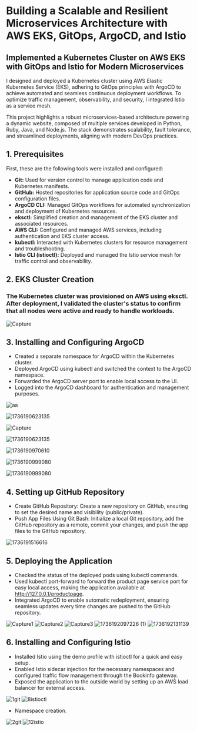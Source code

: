 # Building a Scalable and Resilient Microservices Architecture with AWS EKS, GitOps, ArgoCD, and Istio
## **Implemented a Kubernetes Cluster on AWS EKS with GitOps and Istio for Modern Microservices**

I designed and deployed a Kubernetes cluster using AWS Elastic Kubernetes Service (EKS), adhering to GitOps principles with ArgoCD to achieve automated and seamless continuous deployment workflows. To optimize traffic management, observability, and security, I integrated Istio as a service mesh.

This project highlights a robust microservices-based architecture powering a dynamic website, composed of multiple services developed in Python, Ruby, Java, and Node.js. The stack demonstrates scalability, fault tolerance, and streamlined deployments, aligning with modern DevOps practices.

## **1. Prerequisites**

First, these are the following tools were installed and configured:  
- **Git:** Used for version control to manage application code and Kubernetes manifests.
- **GitHub:** Hosted repositories for application source code and GitOps configuration files.
- **ArgoCD CLI:** Managed GitOps workflows for automated synchronization and deployment of Kubernetes resources.
- **eksctl:** Simplified creation and management of the EKS cluster and associated resources.
- **AWS CLI:** Configured and managed AWS services, including authentication and EKS cluster access.
- **kubectl:** Interacted with Kubernetes clusters for resource management and troubleshooting.
- **Istio CLI (istioctl):** Deployed and managed the Istio service mesh for traffic control and observability.

## **2. EKS Cluster Creation**

### The Kubernetes cluster was provisioned on AWS using eksctl. After deployment, I validated the cluster's status to confirm that all nodes were active and ready to handle workloads.
![Capture](https://github.com/user-attachments/assets/f8975349-90cc-4872-bc17-b74f24090dc3)       

## **3. Installing and Configuring ArgoCD**
- Created a separate namespace for ArgoCD within the Kubernetes cluster.
- Deployed ArgoCD using kubectl and switched the context to the ArgoCD namespace.
- Forwarded the ArgoCD server port to enable local access to the UI.
- Logged into the ArgoCD dashboard for authentication and management purposes.

![aa](https://github.com/user-attachments/assets/6417c176-20c8-4656-bc06-c343dfe8c5e4)

![1736190623135](https://github.com/user-attachments/assets/5dd7e92b-d118-4fa7-b6df-e8e939326c10)

![Capture](https://github.com/user-attachments/assets/485e0ab8-e409-4be9-b258-2b26124d9f71)

![1736190623135](https://github.com/user-attachments/assets/ee16340d-fe27-43b3-99b9-14478386f6f0)

![1736190970610](https://github.com/user-attachments/assets/f9ef7112-7ec7-4857-b6e7-9225e6e27f99)

![1736190999080](https://github.com/user-attachments/assets/2d6429c1-87ff-46ac-bec9-3671890e4b22)

![1736190999080](https://github.com/user-attachments/assets/2d6429c1-87ff-46ac-bec9-3671890e4b22)


## **4. Setting up GitHub Repository**
- Create GitHub Repository: Create a new repository on GitHub, ensuring to set the desired name and visibility (public/private).
- Push App Files Using Git Bash: Initialize a local Git repository, add the GitHub repository as a remote, commit your changes, and push the app files to the GitHub repository.

![1736191516616](https://github.com/user-attachments/assets/cc1fea7d-bd38-4b68-b2c5-003219ebfbca)

## **5. Deploying the Application**

- Checked the status of the deployed pods using kubectl commands.
- Used kubectl port-forward to forward the product page service port for easy local access, making the application available at http://127.0.0.1/productpage.
- Integrated ArgoCD to enable automatic redeployment, ensuring seamless updates every time changes are pushed to the GitHub repository.
  
![Capture1](https://github.com/user-attachments/assets/2e5d93dc-9e3c-4575-a7ba-be9b7cb1cce6)
![Capture2](https://github.com/user-attachments/assets/d6a46d5a-982f-4123-a567-e5b522c671d2)
![Capture3](https://github.com/user-attachments/assets/7388ffa6-ecc7-4bc0-9234-0ce0f2216a21)
![1736192097226 (1)](https://github.com/user-attachments/assets/4bd4abeb-7786-4e21-b43e-07f22e2d9a21)
![1736192131139](https://github.com/user-attachments/assets/a554c2f5-0968-4623-887b-ed9660e41449)

## **6. Installing and Configuring Istio**

- Installed Istio using the demo profile with istioctl for a quick and easy setup.
- Enabled Istio sidecar injection for the necessary namespaces and configured traffic flow management through the Bookinfo gateway.
- Exposed the application to the outside world by setting up an AWS load balancer for external access.

![1git](https://github.com/user-attachments/assets/acb7deaf-7c03-40d0-b095-16bb9fbc9773)
![8istioctl](https://github.com/user-attachments/assets/30d6b970-e80d-4365-8e67-3f0eafacff95)

- Namespace creation.

![2git](https://github.com/user-attachments/assets/f14536bb-a9b8-426a-aa77-aa0ba27f1191)
![12istio](https://github.com/user-attachments/assets/e26a7225-30cf-4605-b49b-fb6b178767c8)






